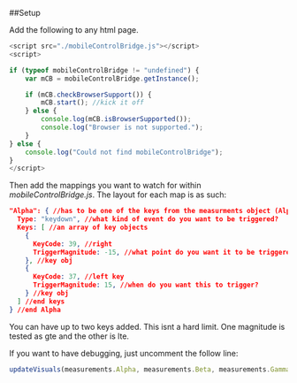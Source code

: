 ##Setup

Add the following to any html page.

```javascript
<script src="./mobileControlBridge.js"></script>
<script>

if (typeof mobileControlBridge != "undefined") {
	var mCB = mobileControlBridge.getInstance();

	if (mCB.checkBrowserSupport()) {
		mCB.start(); //kick it off
	} else {
		console.log(mCB.isBrowserSupported());
		console.log("Browser is not supported.");
	}
} else {
	console.log("Could not find mobileControlBridge");
}
</script>
```

Then add the mappings you want to watch for within *mobileControlBridge.js*. The layout for each map is as such:

```json
"Alpha": { //has to be one of the keys from the measurments object (Alpha, Beta, Gamma, X, Y, Z)
  Type: "keydown", //what kind of event do you want to be triggered?
  Keys: [ //an array of key objects
    {
      KeyCode: 39, //right
      TriggerMagnitude: -15, //what point do you want it to be triggered at?
    }, //key obj
    {
      KeyCode: 37, //left key
      TriggerMagnitude: 15, //when do you want this to trigger?
    } //key obj
  ] //end keys
} //end Alpha
```

You can have up to two keys added. This isnt a hard limit. One magnitude is tested as gte and the other is lte.

If you want to have debugging, just uncomment the follow line:

```javascript
updateVisuals(measurements.Alpha, measurements.Beta, measurements.Gamma); //update our pretty visuals
```